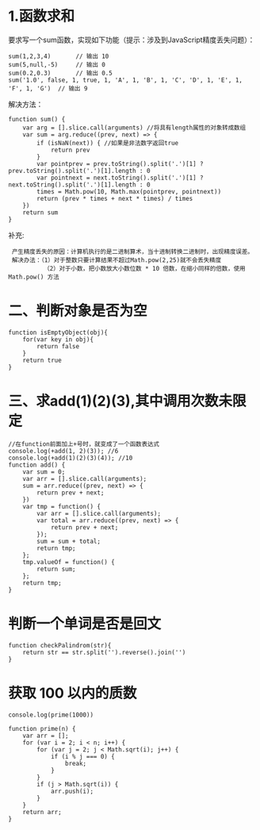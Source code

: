 # 1.函数求和

要求写一个sum函数，实现如下功能（提示：涉及到JavaScript精度丢失问题）：

    sum(1,2,3,4)       // 输出 10
    sum(5,null,-5)     // 输出 0
    sum(0.2,0.3)       // 输出 0.5
    sum('1.0', false, 1, true, 1, 'A', 1, 'B', 1, 'C', 'D', 1, 'E', 1, 'F', 1, 'G')  // 输出 9


解决方法：
```
function sum() {
    var arg = [].slice.call(arguments) //将具有length属性的对象转成数组
    var sum = arg.reduce((prev, next) => {
        if (isNaN(next)) { //如果是非法数字返回true
            return prev
        }
        var pointprev = prev.toString().split('.')[1] ? prev.toString().split('.')[1].length : 0
        var pointnext = next.toString().split('.')[1] ? next.toString().split('.')[1].length : 0
        times = Math.pow(10, Math.max(pointprev, pointnext))
        return (prev * times + next * times) / times
    })
    return sum
}
```
补充:

     产生精度丢失的原因：计算机执行的是二进制算术，当十进制转换二进制时，出现精度误差。
     解决办法：（1）对于整数只要计算结果不超过Math.pow(2,25)就不会丢失精度
              （2）对于小数，把小数放大小数位数 * 10 倍数，在缩小同样的倍数，使用 Math.pow() 方法

# 二、判断对象是否为空 #
```
function isEmptyObject(obj){
    for(var key in obj){
        return false
    }
    return true
}
```

# 三、求add(1)(2)(3),其中调用次数未限定 #
```
//在function前面加上+号时，就变成了一个函数表达式
console.log(+add(1, 2)(3)); //6
console.log(+add(1)(2)(3)(4)); //10
function add() {
    var sum = 0;
    var arr = [].slice.call(arguments);
    sum = arr.reduce((prev, next) => {
        return prev + next;
    })
    var tmp = function() {
        var arr = [].slice.call(arguments);
        var total = arr.reduce((prev, next) => {
            return prev + next;
        });
        sum = sum + total;
        return tmp;
    };
    tmp.valueOf = function() {
        return sum;
    };
    return tmp;
}
```

# 判断一个单词是否是回文 #
```
function checkPalindrom(str){
    return str == str.split('').reverse().join('')
}
```

# 获取 100 以内的质数
```
console.log(prime(1000))

function prime(n) {
    var arr = [];
    for (var i = 2; i < n; i++) {
        for (var j = 2; j < Math.sqrt(i); j++) {
            if (i % j === 0) {
                break;
            }
        }
        if (j > Math.sqrt(i)) {
            arr.push(i);
        }
    }
    return arr;
}
```
